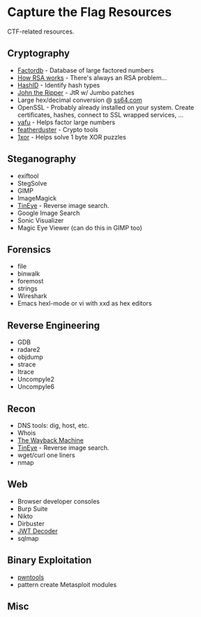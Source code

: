 # Capture the Flag Resources
CTF-related resources.

## Cryptography
- [Factordb](http://factordb.com/) - Database of large factored numbers
- [How RSA works](https://simple.wikipedia.org/wiki/RSA_algorithm) - There's always an RSA problem...
- [HashID](https://github.com/psypanda/hashID) - Identify hash types
- [John the Ripper](https://github.com/magnumripper/JohnTheRipper) - JtR w/ Jumbo patches
- Large hex/decimal conversion @ [ss64.com](http://ss64.com/convert.html)
- OpenSSL - Probably already installed on your system. Create certificates, hashes, connect to SSL wrapped services, ...
- [yafu](https://sourceforge.net/projects/yafu/) - Helps factor large numbers
- [featherduster](https://github.com/nccgroup/featherduster) - Crypto tools
- [1xor](https://github.com/droberson/1xor) - Helps solve 1 byte XOR puzzles

## Steganography
- exiftool
- StegSolve
- GIMP
- ImageMagick
- [TinEye](https://www.tineye.com) - Reverse image search.
- Google Image Search
- Sonic Visualizer
- Magic Eye Viewer (can do this in GIMP too)

## Forensics
- file
- binwalk
- foremost
- strings
- Wireshark
- Emacs hexl-mode or vi with xxd as hex editors

## Reverse Engineering
- GDB
- radare2
- objdump
- strace
- ltrace
- Uncompyle2
- Uncompyle6

## Recon
- DNS tools: dig, host, etc.
- Whois
- [The Wayback Machine](https://archive.org/)
- [TinEye](https://www.tineye.com) - Reverse image search.
- wget/curl one liners
- nmap

## Web
- Browser developer consoles
- Burp Suite
- Nikto
- Dirbuster
- [JWT Decoder](https://jwt.io/)
- sqlmap

## Binary Exploitation
- [pwntools](https://docs.pwntools.com/en/stable/)
- pattern create Metasploit modules

## Misc

